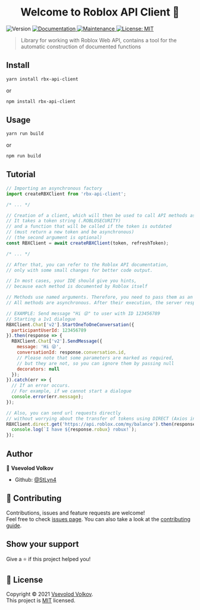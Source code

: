 <h1 align="center">Welcome to Roblox API Client 👋</h1>
<p>
  <img alt="Version" src="https://img.shields.io/badge/version-1.2.1-blue.svg?cacheSeconds=2592000" />
  <a href="https://github.com/StLyn4/RbxApiClient#tutorial" target="_blank">
    <img alt="Documentation" src="https://img.shields.io/badge/documentation-yes-brightgreen.svg" />
  </a>
  <a href="https://github.com/StLyn4/RbxApiClient/graphs/commit-activity" target="_blank">
    <img alt="Maintenance" src="https://img.shields.io/badge/Maintained%3F-yes-green.svg" />
  </a>
  <a href="https://github.com/StLyn4/RbxApiClient/blob/master/LICENSE" target="_blank">
    <img alt="License: MIT" src="https://img.shields.io/github/license/StLyn4/RbxApiClient" />
  </a>
</p>

> Library for working with Roblox Web API, contains a tool for the automatic construction of documented functions

## Install

```sh
yarn install rbx-api-client
```
or
```sh
npm install rbx-api-client
```

## Usage

```sh
yarn run build
```
or
```sh
npm run build
```

## Tutorial

```JavaScript
// Importing an asynchronous factory
import createRBXClient from 'rbx-api-client';

/* ... */

// Creation of a client, which will then be used to call API methods asynchronous
// It takes a token string (.ROBLOSECURITY)
// and a function that will be called if the token is outdated
// (must return a new token and be asynchronous)
// (the second argument is optional)
const RBXClient = await createRBXClient(token, refreshToken);

/* ... */

// After that, you can refer to the Roblox API documentation,
// only with some small changes for better code output.

// In most cases, your IDE should give you hints,
// because each method is documented by Roblox itself

// Methods use named arguments. Therefore, you need to pass them as an object.
// All methods are asynchronous. After their execution, the server response will be received

// EXAMPLE: Send message "Hi 😜" to user with ID 123456789
// Starting a 1v1 dialogue
RBXClient.Chat['v2'].StartOneToOneConversation({
  participantUserId: 123456789
}).then(response => {
  RBXClient.Chat['v2'].SendMessage({
    message: 'Hi 😜',
    conversationId: response.conversation.id,
    // Please note that some parameters are marked as required,
    // but they are not, so you can ignore them by passing null
    decorators: null
  });
}).catch(err => {
  // If an error occurs.
  // For example, if we cannot start a dialogue
  console.error(err.message);
});

// Also, you can send url requests directly
// without worrying about the transfer of tokens using DIRECT (Axios instance).
RBXClient.direct.get('https://api.roblox.com/my/balance').then(response => {
  console.log(`I have ${response.robux} robux!`);
});
```

## Author

👤 **Vsevolod Volkov**

* Github: [@StLyn4](https://github.com/StLyn4)

## 🤝 Contributing

Contributions, issues and feature requests are welcome!<br />Feel free to check [issues page](https://github.com/StLyn4/RbxApiClient/issues). You can also take a look at the [contributing guide](https://github.com/StLyn4/RbxApiClient/blob/master/CONTRIBUTING.md).

## Show your support

Give a ⭐️ if this project helped you!

## 📝 License

Copyright © 2021 [Vsevolod Volkov](https://github.com/StLyn4).<br />
This project is [MIT](https://github.com/StLyn4/RbxApiClient/blob/master/LICENSE) licensed.

